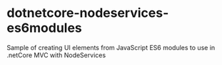 # dotnetcore-nodeservices-es6modules
Sample of creating UI elements from JavaScript ES6 modules to use in .netCore MVC with NodeServices
